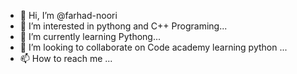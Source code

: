 - 👋 Hi, I’m @farhad-noori
- 👀 I’m interested in pythong and C++ Programing...
- 🌱 I’m currently learning Pythong...
- 💞️ I’m looking to collaborate on Code academy learning python ...
- 📫 How to reach me ...

<!---
farhad-noori/farhad-noori is a ✨ special ✨ repository because its `README.md` (this file) appears on your GitHub profile.
You can click the Preview link to take a look at your changes.
--->
